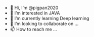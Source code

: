 - 👋 Hi, I’m @pigpan2020
- 👀 I’m interested in JAVA
- 🌱 I’m currently learning Deep learning
- 💞️ I’m looking to collaborate on ...
- 📫 How to reach me ...

<!---
pigpan2020/pigpan2020 is a ✨ special ✨ repository because its `README.md` (this file) appears on your GitHub profile.
You can click the Preview link to take a look at your changes.
--->
